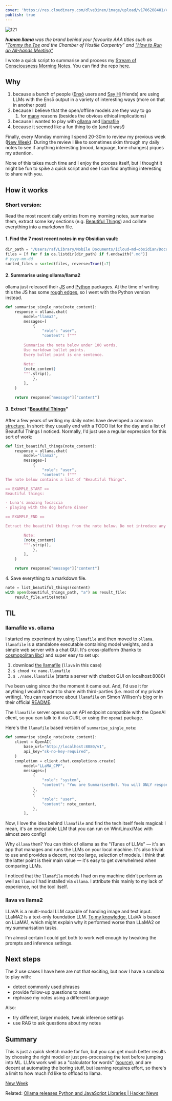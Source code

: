 ```yaml
---
cover: 'https://res.cloudinary.com/dlve3inen/image/upload/v1706208401/card-human-llama_tvtd8m.png'
publish: true
---
```

![121](human-llama.webp)

*<strong>human llama</strong> was the brand behind your favourite AAA titles such as "[Tommy the Toe](<../Tommy the Toe>) and the Chamber of Hostile Carpentry" and ["How to Run an All-hands Meeting"](https://rafsters.itch.io/all-hands)*

I wrote a quick script to summarise and process my [Stream of Consciousness Morning Notes](<../Stream of Consciousness Morning Notes>). You can find the repo [here](https://github.com/paprikka/review-notes-article-sample).

## Why

1. because a bunch of people ([Ensō](https://enso.sonnet.io) users and [Say Hi](<../Say Hi>) friends) are using LLMs with the Ensō output in a variety of interesting ways (more on that in another post)
2. because I believe that the open/offline models are they way to go
	1. for [many](https://locusmag.com/2023/12/commentary-cory-doctorow-what-kind-of-bubble-is-ai/) reasons (besides the obvious ethical implications)
3. because I wanted to play with [ollama](http://ollama.ai) and [llamafile](http://llamafile.ai)
4. because it seemed like a fun thing to do (and it was!)

Finally, every Monday morning I spend 20-30m to review my previous week ([New Week](<../New Week>)). During the review I like to sometimes skim through my daily notes to see if anything interesting (mood, language, tone changes) piques my attention.

None of this takes much time and I enjoy the process itself, but I thought it might be fun to spike a quick script and see I can find anything interesting to share with you.

## How it works

### Short version:

Read the most recent daily entries from my morning notes, summarise them, extract some key sections (e.g. [Beautiful Things](<../Beautiful Things>)) and collate everything into a markdown file.

#### 1\. Find the 7 most recent notes in my Obsidian vault:

```python
dir_path = "/Users/raf/Library/Mobile Documents/iCloud~md~obsidian/Documents/sol/Diary/"
files = [f for f in os.listdir(dir_path) if f.endswith(".md")]
# yyyy-mm-dd
sorted_files = sorted(files, reverse=True)[:7]
```

#### 2\. Summarise using ollama/llama2

ollama just released their [JS](https://github.com/ollama/ollama-js) and [Python](https://github.com/ollama/ollama-python) packages. At the time of writing this the JS has some [rough edges](https://github.com/ollama/ollama-js/issues/27), so I went with the Python version instead.

```python
def summarise_single_note(note_content):
    response = ollama.chat(
        model="llama2",
        messages=[
            {
                "role": "user",
                "content": f"""
        
        Summarise the note below under 100 words.
        Use markdown bullet points.
        Every bullet point is one sentence.
        
        Note:
        {note_content}
        """.strip(),
            },
        ],
    )

    return response["message"]["content"]

```

#### 3\. Extract "[Beautiful Things](<../Beautiful Things>)"

After a few years of writing my daily notes have developed a common [structure](<../Stream of Consciousness Morning Notes>). In short: they usually end with a TODO list for the day and a list of Beautiful Things I noticed. Normally, I'd just use a regular expression for this sort of work:

```python
def list_beautiful_things(note_content):
    response = ollama.chat(
        model="llama2",
        messages=[
            {
                "role": "user",
                "content": f"""
The note below contains a list of "Beautiful Things". 

== EXAMPLE_START ==
Beautiful things:

- Luna's amazing focaccia
- playing with the dog before dinner

== EXAMPLE_END ==

Extract the beautiful things from the note below. Do not introduce any new information. Do not include any text besides the list of beautiful things. Do not include the "Today:" list. 

        Note:
        {note_content}
        """.strip(),
            },
        ],
    )

    return response["message"]["content"]


```

4\. Save everything to a markdown file.
```python
note = list_beautiful_things(content)
with open(beautiful_things_path, "a") as result_file:
	result_file.write(note)
```




## TIL

### llamafile vs. ollama

I started my experiment by using `llamafile` and then moved to `ollama`. `llamafile` is a standalone executable containing model weights, and a simple web server with a chat GUI. It's cross-platform (thanks to [cosmopolitan libc](https://justine.lol/cosmopolitan/)) and super easy to set up:

1. download [the llamafile](https://huggingface.co/jartine/llava-v1.5-7B-GGUF/resolve/main/llava-v1.5-7b-q4.llamafile?download=true) (`llava` in this case)
2. `$ chmod +x name.llamafile`
3. `$ ./name.llamafile` (starts a server with chatbot GUI on localhost:8080)

I've been using since the the moment it came out. And, I'd use it for anything I wouldn't want to share with third-parties (i.e. most of my private writing). You can read more about `llamafile` on Simon Willison's [blog](https://simonwillison.net/2023/Nov/29/llamafile/) or in their official [README](https://github.com/Mozilla-Ocho/llamafile). 

The `llamafile` server opens up an API endpoint compatible with the OpenAI client, so you can talk to it via CURL or using the `openai` package. 

Here's the `llamafile` based version of `summarise_single_note`:

```python
def summarise_single_note(note_content):
    client = OpenAI(
        base_url="http://localhost:8080/v1",
        api_key="sk-no-key-required",
    )
    completion = client.chat.completions.create(
        model="LLaMA_CPP",
        messages=[
            {
                "role": "system",
				"content": "You are SummariserBot. You will ONLY respond with summaries of the messages send to you. Every summary will be a list of bullet points. Every bullet point will be one sentence. use markdown to format your messages.",
            },
            {
                "role": "user",
                "content": note_content,
            },
        ],
```

Now, I love the idea behind `llamafile` and find the tech itself feels magical: I mean, it's an executable LLM that you can run on Win/Linux/Mac with almost zero config! 
	
Why `ollama` then? You can think of ollama as the "iTunes of LLMs" — it's an app that manages and runs the LLMs on your local machine. It's also trivial to use and provides a decent, not too large, selection of models. I think that the latter point is their main value — it's easy to get overwhelmed when comparing LLMs.

I noticed that the `llamafile` models I had on my machine didn't perform as well as `llama2` I had installed via `ollama`. I attribute this mainly to my lack of experience, not the tool itself.

### llava vs llama2

LLaVA is a multi-modal LLM capable of handing image and text input. LLaMA2 is a text-only foundation LLM. [To my knowledge](https://github.com/haotian-liu/LLaVA/blob/main/docs/LLaVA_from_LLaMA2.md), LLaVA is based on LLaMA1, which might explain why it performed worse than LLaMA2 on my summarisation tasks.

I'm almost certain I could get both to work well enough by tweaking the prompts and inference settings.


## Next steps

The 2 use cases I have here are not that exciting, but now I have a sandbox to play with:

- detect commonly used phrases
- provide follow-up questions to notes
- rephrase my notes using a different language

Also:

- try different, larger models, tweak inference settings
- use RAG to ask questions about my notes

## Summary 

This is just a quick sketch made for fun, but you can get much better results by choosing the right model or just pre-processing the text before jumping into ML. LLMs work well as a "calculator for words" ([source](https://simonwillison.net/2023/Apr/2/calculator-for-words/)), and are decent at automating the boring stuff, but learning requires effort, so there's a limit to how much I'd like to offload to llama.


[New Week](<../New Week>)

Related: [Ollama releases Python and JavaScript Libraries | Hacker News](https://news.ycombinator.com/item?id=39125477)
